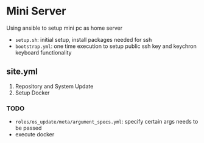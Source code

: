 # Mini Server

Using ansible to setup mini pc as home server

- `setup.sh`: initial setup, install packages needed for ssh
- `bootstrap.yml`: one time execution to setup public ssh key and keychron keyboard functionality

## site.yml

1. Repository and System Update
2. Setup Docker

### TODO
- `roles/os_update/meta/argument_specs.yml`: specify certain args needs to be passed
- execute docker
